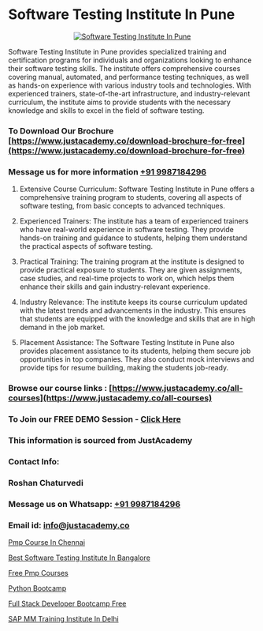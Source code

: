 # Software Testing Institute In Pune

<p align="center">
  <a href="https://justacademy.co/program-detail/software-testing">
    <img src="https://justacademy.co/storage2/program_images/1704700438.webp" alt="Software Testing Institute In Pune">
  </a>
</p>


Software Testing Institute in Pune provides specialized training and certification programs for individuals and organizations looking to enhance their software testing skills. The institute offers comprehensive courses covering manual, automated, and performance testing techniques, as well as hands-on experience with various industry tools and technologies. With experienced trainers, state-of-the-art infrastructure, and industry-relevant curriculum, the institute aims to provide students with the necessary knowledge and skills to excel in the field of software testing.
### To Download Our Brochure [https://www.justacademy.co/download-brochure-for-free](https://www.justacademy.co/download-brochure-for-free)
### Message us for more information [+91 9987184296](https://api.whatsapp.com/send?phone=919987184296)
1) Extensive Course Curriculum: Software Testing Institute in Pune offers a comprehensive training program to students, covering all aspects of software testing, from basic concepts to advanced techniques.

2) Experienced Trainers: The institute has a team of experienced trainers who have real-world experience in software testing. They provide hands-on training and guidance to students, helping them understand the practical aspects of software testing.

3) Practical Training: The training program at the institute is designed to provide practical exposure to students. They are given assignments, case studies, and real-time projects to work on, which helps them enhance their skills and gain industry-relevant experience.

4) Industry Relevance: The institute keeps its course curriculum updated with the latest trends and advancements in the industry. This ensures that students are equipped with the knowledge and skills that are in high demand in the job market.

5) Placement Assistance: The Software Testing Institute in Pune also provides placement assistance to its students, helping them secure job opportunities in top companies. They also conduct mock interviews and provide tips for resume building, making the students job-ready.

### Browse our course links : [https://www.justacademy.co/all-courses](https://www.justacademy.co/all-courses) 
### To Join our FREE DEMO Session - [Click Here](https://www.justacademy.co/register-for-course-demo)


### This information is sourced from JustAcademy
### Contact Info:
### Roshan Chaturvedi
### Message us on Whatsapp: [+91 9987184296](https://api.whatsapp.com/send?phone=919987184296)
### Email id: [info@justacademy.co](mailto:info@justacademy.co)
                
[Pmp Course In Chennai](https://www.linkedin.com/pulse/pmp-course-chennai-justacademy-mumbai-rqboc?trackingId=acGaceYc6%2ByJNA12tvR15w%3D%3D&lipi=urn%3Ali%3Apage%3Ad_flagship3_showcase_admin%3B4hzOhjOyRsS4BMzXWRzbRw%3D%3D)

[Best Software Testing Institute In Bangalore](https://www.linkedin.com/pulse/best-software-testing-institute-bangalore-justacademy-sunnyvale-h7oqc/)

[Free Pmp Courses](https://medium.com/@justacademytraining/free-pmp-courses-5711596c6dbc)

[Python Bootcamp](https://medium.com/@surajvaishnav5015/python-bootcamp-837d1107d738)

[Full Stack Developer Bootcamp Free](https://justacademyin.github.io/Articles/Full-Stack-Developer-Bootcamp-Free)

[SAP MM Training Institute In Delhi](https://justacademyin.github.io/Articles/SAP-MM-Training-Institute-In-Delhi)

